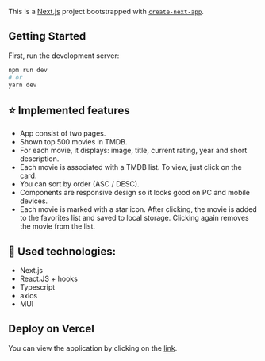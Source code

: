 This is a [Next.js](https://nextjs.org/) project bootstrapped with [`create-next-app`](https://github.com/vercel/next.js/tree/canary/packages/create-next-app).

## Getting Started

First, run the development server:

```bash
npm run dev
# or
yarn dev
```

## :star: Implemented features

- App consist of two pages.
- Shown top 500 movies in TMDB.
- For each movie, it displays: image, title, current rating, year and short description.
- Each movie is associated with a TMDB list. To view, just click on the card.
- You can sort by order (ASC / DESC).
- Components are responsive design so it looks good on PC and mobile devices.
- Each movie is marked with a star icon. After clicking, the movie is added to the favorites list and saved to local storage. Clicking again removes the movie from the list.

## :hammer: Used technologies:

- Next.js
- React.JS + hooks
- Typescript
- axios
- MUI

## Deploy on Vercel

You can view the application by clicking on the [link](https://top-movies-beta.vercel.app/).
